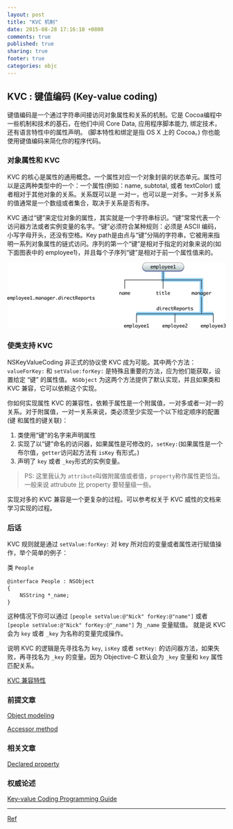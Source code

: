 ```yaml
---
layout: post
title: "KVC 机制"
date: 2015-08-28 17:16:18 +0800
comments: true
published: true
sharing: true
footer: true
categories: objc
---
```


## KVC : 键值编码 (Key-value coding)

键值编码是一个通过字符串间接访问对象属性和关系的机制。它是 Cocoa编程中一些机制和技术的基石，在他们中间 Core Data, 应用程序脚本能力, 绑定技术，还有语言特性中的属性声明。 (脚本特性和绑定是指 OS X 上的 Cocoa。) 你也能使用键值编码来简化你的程序代码。

### 对象属性和 KVC

KVC 的核心是属性的通用概念。一个属性对应一个对象封装的状态单元。属性可以是这两种类型中的一个：一个属性(例如：name, subtotal, 或者 textColor) 或者相对于其他对象的关系。关系既可以是 一对一，也可以是一对多。一对多关系的值通常是一个数组或者集合，取决于关系是否有序。

KVC 通过“键”来定位对象的属性，其实就是一个字符串标识。“键”常常代表一个访问器方法或者实例变量的名字。“键”必须符合某种规则：必须是 ASCII 编码，小写字母开头，还没有空格。Key path是由点与“键”分隔的字符串，它被用来指明一系列对象属性的链式访问。序列的第一个“键”是相对于指定的对象来说的(如下面图表中的 employee1)，并且每个子序列“键”是相对于前一个属性值来的。

![sample](/images/refered/key_value_coding.jpg)

### 使类支持 KVC

NSKeyValueCoding 非正式的协议使 KVC 成为可能。其中两个方法： `valueForKey:` 和 `setValue:forKey:` 是特殊且重要的方法，应为他们能获取，设置给定 “键” 的属性值。 `NSObject` 为这两个方法提供了默认实现，并且如果类和 KVC 兼容，它可以依赖这个实现。

你如何实现属性 KVC 的兼容性，依赖于属性是一个附属值，一对多或者一对一的关系。对于附属值，一对一关系来说，类必须至少实现一个以下给定顺序的配置(键 和属性的键关联)：

1.  类使用“键”的名字来声明属性
2.  实现了以“键”命名的访问器，如果属性是可修改的，`setKey:`(如果属性是一个布尔值，`getter`访问起方法有 `isKey` 有形式。)
3.  声明了 `key` 或者 `_key`形式的实例变量。

> PS: 这里我认为 `attribute`叫做附属值或者值，`property`称作属性更恰当。一般来说 attrubute 比 property 要轻量级一些。

实现对多的 KVC 兼容是一个更复杂的过程。可以参考权关于 KVC 威性的文档来学习实现的过程。

### 后话

KVC 规则就是通过 `setValue:forKey:` 对 key 所对应的变量或者属性进行赋值操作，举个简单的例子：

类 `People`

```
@interface People : NSObject
{
	NSString *_name;
}

```

这种情况下你可以通过 `[people setValue:@"Nick" forKey:@"name"]` 或者 `[people setValue:@"Nick" forKey:@"_name"]` 为 `_name` 变量赋值。 就是说 KVC 会为 `key` 或者 `_key` 为名称的变量完成操作。  

说明 KVC 的逻辑是先寻找名为 `key`, `isKey` 或者 `setKey:` 的访问器方法，如果失败，再寻找名为 `_key` 的变量。因为 Objective-C 默认会为 `_key` 变量和 `key` 属性匹配关系。

[KVC 兼容特性](/blog/zi-ding-yi-lei-ru-he-ti-gong-kvc-jian-rong-te-xing/)

### 前提文章

[Object modeling](https://developer.apple.com/library/ios/documentation/General/Conceptual/DevPedia-CocoaCore/ObjectModeling.html#//apple_ref/doc/uid/TP40008195-CH41-SW1)

[Accessor method](https://developer.apple.com/library/ios/documentation/General/Conceptual/DevPedia-CocoaCore/AccessorMethod.html#//apple_ref/doc/uid/TP40008195-CH2-SW1)

### 相关文章

[Declared property](https://developer.apple.com/library/ios/documentation/General/Conceptual/DevPedia-CocoaCore/DeclaredProperty.html#//apple_ref/doc/uid/TP40008195-CH13-SW1)

### 权威论述
[Key-value Coding Programming Guide](https://developer.apple.com/library/ios/documentation/Cocoa/Conceptual/KeyValueCoding/Articles/KeyValueCoding.html#//apple_ref/doc/uid/10000107i)

---
[Ref](https://developer.apple.com/library/ios/documentation/General/Conceptual/DevPedia-CocoaCore/KeyValueCoding.html#//apple_ref/doc/uid/TP40008195-CH25-SW1)